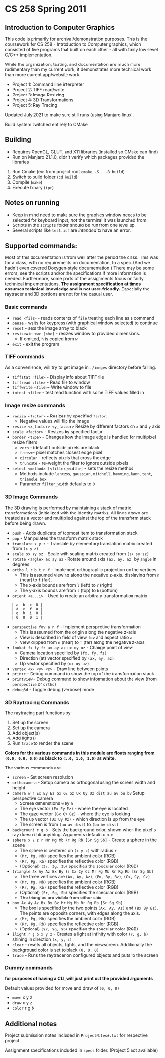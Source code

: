 # CS 258 Spring 2011

## Introduction to Computer Graphics

This code is primarily for archival/demonstration purposes. This is the
coursework for CS 258 - Introduction to Computer graphics, which consisted of
five programs that built on each other - all with fairly low-level C/C++
implementation.

While the organization, testing, and documentation are much more rudimentary
than my current work, it demonstrates more technical work than more current
app/website work.

- Project 1: Command line interpreter
- Project 2: TIFF read/write
- Project 3: Image Resizing
- Project 4: 3D Transformations
- Project 5: Ray Tracing

Updated July 2021 to make sure still runs (using Manjaro linux).

Build system switched entirely to CMake

## Building

* Requires OpenGL, GLUT, and X11 libraries (installed so CMake can find)
* Run on Manjaro 21.1.0, didn't verify which packages provided the libraries

1. Run Cmake (ex: from project root `cmake -S . -B build`)
1. Switch to build folder (`cd build`)
1. Compile (`make`)
1. Execute binary (`ipr`)

## Notes on running

- Keep in mind need to make sure the graphics window needs to be selected for
    keyboard input, _not_ the terminal it was launched from.
- Scripts in the `scripts` folder should be run from one level up.
- Several scripts like `test.icf` are *intended* to have an error.

## Supported commands:

Most of this documentation is from well after the period the class. This was for
a class, with no requirements on documentation, to a spec. (And we hadn't even
covered Doxygen-style documentation.) There may be some errors, see the scripts
and/or the specifications if more information is needed. Furthermore, some parts
of the assignments focus on fairly technical implementations. **The assignment
specification at times assumes technical knowledge and is not user-friendly.**
Especially the raytracer and 3D portions are not for the casual user.

### Basic commands

- `read <file>` - reads contents of `file` treating each line as a command
- `pause` - waits for keypress (with graphical window selected) to continue
- `reset` - sets the image array to black
- `resizewin <w> [<h>]` - resizes window to provided dimensions.
    - If omitted, `h` is copied from `w`
- `exit` - exit the program

### TIFF commands

As a convenience, will try to get image in `./images` directory before failing.

- `tiffstat <file>` - Display info about TIFF file
- `tiffread <file>` - Read file to window
- `tiffwrite <file>`- Write window to file
- `iotest <file>` - test read function with some TIFF values filled in

### Image resize commands

- `resize <factor>` - Resizes by specified `factor`.
    - Negative values will flip the image
- `resize <x_factor> <y_factor>` Resize by different factors on `x` and `y` axis
- `scale <factor>` - Resizes by specified factor
- `border <type>` - Changes how the image edge is handled for multipixel resize
        filters
    - `zero` - (default) outside pixels are black
    - `freeze`- pixel matches closest edge pixel
    - `circular` - reflects pixels that cross the edge
    - `truncate` - re-weight the filter to ignore outside pixels
- `select <method> [<filter_width>]` - sets the resize method
    - Methods include `lanczos`, `gaussian`, `mitchell`, `hamming`, `hann`,
        `tent`, `triangle`, `box`
    - Parameter `filter_width` defaults to `0`

### 3D Image Commands

The 3D drawing is performed by maintaining a stack of matrix transformations
(initialized with the identity matrix). All lines drawn are treated as a vector
and multiplied against the top of the transform stack before being drawn.

- `push` - Adds duplicate of topmost item to transformation stack
- `pop` - Manipulates the transform matrix stack
- `translate x y z` - Translate by elementary translation matrix created
    from `(x y z)`
- `scale sx sy sz` - Scale with scaling matrix created from `(sx sy sz)`
- `rotate <angle> ax ay az` - Rotate around axis `(ax, ay, az)` by `angle`
    in degrees
- `ortho l r b t n f` - Implement orthographic projection on the vertices
    - This is assumed viewing along the negative z-axis, displaying from
        `n` (near) to `f` (far).
    - The x-axis bounds are from `l` (left) to `r` (right)
    - The y-axis bounds are from `t` (top) to `b` (bottom)
- `orient <a...i>` - Used to create an arbitrary transformation matrix
```
   | a  b  c  0 |
   | d  e  f  0 |
   | g  h  i  0 |
   | 0  0  0  1 |
```
- `perspective fov a n f` - Implement perspective transformation
    - This is assumed from the origin along the negative z-axis
    - View is described in field of view `fov` and aspect ratio `a`
    - View clipped from `n` (near) to `f` (far) along the negative z-axis
- `lookat fx fy fz ax ay az ux uy uz` - Change point of view
    - Camera location specified by `(fx, fy, fz)`
    - Direction (at) vector specified by `(ax, ay, az)`
    - Up vector specified by `(ux uy uz)`
- `vertex <x> <y> <z>` - Draw line between points
- `printc` - Debug command to show the top of the transformation stack
- `printview` - Debug command to show information about the view
    (from `perspective` or `ortho`)
- `debug3d` - Toggle debug (verbose) mode

### 3D Raytracing Commands

The raytracing part functions by

1. Set up the screen
1. Set up the camera
1. Add object(s)
1. Add light(s)
1. Run `trace` to render the scene

**Colors for the various commands in this module are floats ranging from
`(0.0, 0.0, 0.0)` as black to `(1.0, 1.0, 1.0)` as white.**

The various commands are

- `screen` - Set screen resolution
- `orthocamera` - Setup camera as orthogonal using the screen width and height
- `camera w h Ex Ey Ez Gx Gy Gz Ux Uy Uz dist au av bu bv`
  Setup perspective camera
    - Screen dimenstions `w` by `h`
    - The eye vector `(Ex Ey Ez)` - where the eye is located
    - The gaze vector `(Gx Gy Gz)` - where the eye is looking
    - The up vector `(Ux Uy Uz)` - which direction is up from the eye
    - The screen is from `(au av dist)` to `(bu bv dist)`
- `background r g b` - Sets the background color, shown when the pixel's ray
  doesn't hit anything. Arguments default to `0.0`
- `sphere x y z r Mr Mg Mb Rr Rg Rb [Sr Sg Sb]` - Create a sphere in the scene
    - The sphere is centered on `(x y z)` with radius `r`
    - `(Mr, Mg, Mb)` specifies the ambient color (RGB)
    - `(Rr, Rg, Rb)` specifies the reflective color (RGB)
    - (Optional) `(Sr, Sg, Sb)` specifies the specular color (RGB)
- `triangle Ax Ay Az Bx By Bz Cx Cy Cz Mr Mg Mb Rr Rg Rb [Sr Sg Sb]`
    - The three vertices are `(Ax, Ay, Az)`, `(Bx, By, Bz)`, `(Cx, Cy, Cz)`
    - `(Mr, Mg, Mb)` specifies the ambient color (RGB)
    - `(Rr, Rg, Rb)` specifies the reflective color (RGB)
    - (Optional) `(Sr, Sg, Sb)` specifies the specular color (RGB)
    - The triangles are visible from either side
- `box Ax Ay Az Bx By Bz Mr Mg Mb Rr Rg Rb [Sr Sg Sb]`
    - The box is specified by the two points `(Ax, Ay, Az)` and `(Bx By Bz)`.
      The points are opposite corners, with edges along the axis.
    - `(Mr, Mg, Mb)` specifies the ambient color (RGB)
    - `(Rr, Rg, Rb)` specifies the reflective color (RGB)
    - (Optional) `(Sr, Sg, Sb)` specifies the specular color (RGB)
- `ilight r g b x y z` - Creates a light at infinity with color `(r, g, b)`
  shining in direction `(x, y, z)`
- `clear` - resets all objects, lights, and the viewscreen. Additionally the
  background color is set to black `(0, 0, 0)`
- `trace` - Runs the raytracer on configured objects and puts to the screen

### Dummy commands

**for purposes of having a CLI, will just print out the provided arguments**

Default values provided for move and draw of `(0, 0, 0)`

- `move` x y z
- `draw` x y z
- `color` r g b

## Additional notes

Project submission notes included in `ProjectNotes#.txt` for respective project

Assignment specifications included in `specs` folder. (Project 5 not available)

